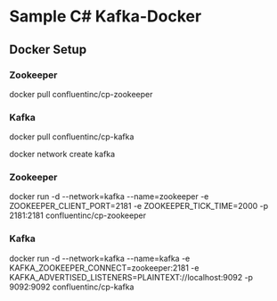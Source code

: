 # Sample C# Kafka-Docker
## Docker Setup
### Zookeeper
docker pull confluentinc/cp-zookeeper

### Kafka
docker pull confluentinc/cp-kafka

docker network create kafka

### Zookeeper
docker run -d --network=kafka --name=zookeeper -e ZOOKEEPER_CLIENT_PORT=2181 -e ZOOKEEPER_TICK_TIME=2000 -p 2181:2181  confluentinc/cp-zookeeper

### Kafka
docker run -d --network=kafka --name=kafka -e KAFKA_ZOOKEEPER_CONNECT=zookeeper:2181 -e KAFKA_ADVERTISED_LISTENERS=PLAINTEXT://localhost:9092 -p 9092:9092  confluentinc/cp-kafka
